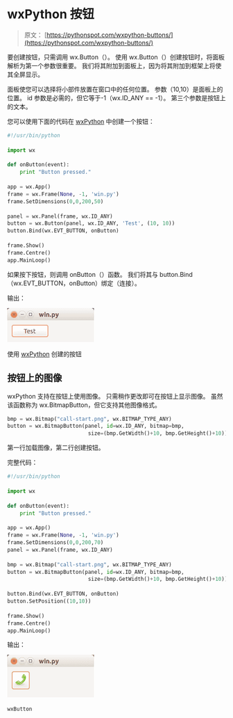 # wxPython 按钮

> 原文： [https://pythonspot.com/wxpython-buttons/](https://pythonspot.com/wxpython-buttons/)

要创建按钮，只需调用 wx.Button（）。 使用 wx.Button（）创建按钮时，将面板解析为第一个参数很重要。 我们将其附加到面板上，因为将其附加到框架上将使其全屏显示。

面板使您可以选择将小部件放置在窗口中的任何位置。 参数（10,10）是面板上的位置。 id 参数是必需的，但它等于-1（wx.ID_ANY == -1）。 第三个参数是按钮上的文本。

您可以使用下面的代码在 [wxPython](https://pythonspot.com/wx/) 中创建一个按钮：

```py
#!/usr/bin/python

import wx

def onButton(event):
    print "Button pressed."

app = wx.App()
frame = wx.Frame(None, -1, 'win.py')
frame.SetDimensions(0,0,200,50)

panel = wx.Panel(frame, wx.ID_ANY)
button = wx.Button(panel, wx.ID_ANY, 'Test', (10, 10))
button.Bind(wx.EVT_BUTTON, onButton)

frame.Show()
frame.Centre()
app.MainLoop()

```

如果按下按钮，则调用 onButton（）函数。 我们将其与 button.Bind（wx.EVT_BUTTON，onButton）绑定（连接）。

输出：

![wx button](img/63f4d90dfe1598c08abff7ee025b9a0b.jpg)

使用 [wxPython](https://pythonspot.com/wx/) 创建的按钮

## 按钮上的图像

wxPython 支持在按钮上使用图像。 只需稍作更改即可在按钮上显示图像。 虽然该函数称为 wx.BitmapButton，但它支持其他图像格式。

```py
bmp = wx.Bitmap("call-start.png", wx.BITMAP_TYPE_ANY)
button = wx.BitmapButton(panel, id=wx.ID_ANY, bitmap=bmp,
                          size=(bmp.GetWidth()+10, bmp.GetHeight()+10))

```

第一行加载图像，第二行创建按钮。

完整代码：

```py
#!/usr/bin/python

import wx

def onButton(event):
    print "Button pressed."

app = wx.App()
frame = wx.Frame(None, -1, 'win.py')
frame.SetDimensions(0,0,200,70)
panel = wx.Panel(frame, wx.ID_ANY)

bmp = wx.Bitmap("call-start.png", wx.BITMAP_TYPE_ANY)
button = wx.BitmapButton(panel, id=wx.ID_ANY, bitmap=bmp,
                          size=(bmp.GetWidth()+10, bmp.GetHeight()+10))

button.Bind(wx.EVT_BUTTON, onButton)
button.SetPosition((10,10))

frame.Show()
frame.Centre()
app.MainLoop()

```

输出：

![wxButton](img/67a209e3d95dcfc3bcf10be8ee22a065.jpg)

`wxButton`